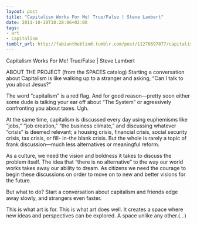 ```yaml
---
layout: post
title: "Capitalism Works For Me! True/False | Steve Lambert"
date: 2011-10-10T18:28:06+02:00
tags:
- art
- capitalism
tumblr_url: http://fabiantheblind.tumblr.com/post/11276697877/capitalism-works-for-me-true-false-steve-lambert
---
```

Capitalism Works For Me! True/False | Steve Lambert

ABOUT THE PROJECT
(from the SPACES catalog)
Starting a conversation about Capitalism is like walking up to a stranger and asking, “Can I talk to you about Jesus?”

The word “capitalism” is a red flag. And for good reason—pretty soon either some dude is talking your ear off about “The System” or agressively confronting you about taxes. Ugh.

At the same time, capitalism is discussed every day using euphemisms like “jobs,” “job creation,” “the business climate,” and discussing whatever “crisis” is deemed relevant; a housing crisis, financial crisis, social security crisis, tax crisis, or fill- in-the blank crisis. But the whole is rarely a topic of frank discussion—much less alternatives or meaningful reform.

As a culture, we need the vision and boldness it takes to discuss the problem itself. The idea that “there is no alternative” to the way our world works takes away our ability to dream. As citizens we need the courage to begin these discussions on order to move on to new and better visions for the future.

But what to do? Start a conversation about capitalism and friends edge away slowly, and strangers even faster.

This is what art is for. This is what art does well. It creates a space where new ideas and perspectives can be explored. A space unlike any other.(…)
